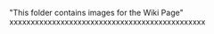 "This folder contains images for the Wiki Page"<br >
xxxxxxxxxxxxxxxxxxxxxxxxxxxxxxxxxxxxxxxxxxxxxx<br />
